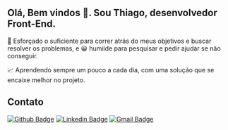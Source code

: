 ## Olá, Bem vindos 👏. Sou Thiago, desenvolvedor Front-End.

💪 Esforçado o suficiente para correr atrás do meus objetivos e buscar resolver os problemas, e 😀 humilde para pesquisar e pedir ajudar se não conseguir.

📈 Aprendendo sempre um pouco a cada dia, com uma solução que se encaixe melhor no projeto.
 
## Contato  
[![Github Badge](https://img.shields.io/badge/-Github-000?style=flat-square&logo=Github&logoColor=white&link=https://github.com/dev-ThiagoLaian)](https://github.com/dev-ThiagoLaian)
[![Linkedin Badge](https://img.shields.io/badge/-LinkedIn-blue?style=flat-square&logo=Linkedin&logoColor=white&link=https://www.linkedin.com/in/thiago-laian-144ab4182/)](https://www.linkedin.com/in/thiago-laian-144ab4182/)
[![Gmail Badge](https://img.shields.io/badge/-Gmail-c14438?style=flat-square&logo=Gmail&logoColor=white&link=mailto:thiago.laian@gmail)](mailto:thiago.laian@gmail)
